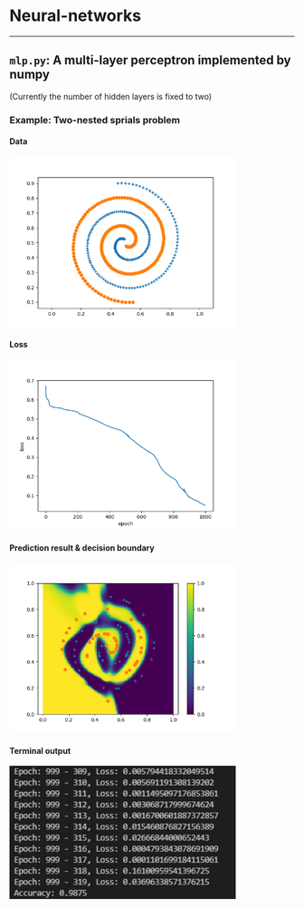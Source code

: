 # Neural-networks

---
## `mlp.py`: A multi-layer perceptron implemented by numpy

(Currently the number of hidden layers is fixed to two)

### Example: Two-nested sprials problem


#### Data
<img src="img/mlp/data.png" width="400px">

#### Loss
<img src="img/mlp/loss.png" width="400px">

#### Prediction result & decision boundary
<img src="img/mlp/result.png" width="400px">

#### Terminal output
<img src="img/mlp/output.png" width="400px">
